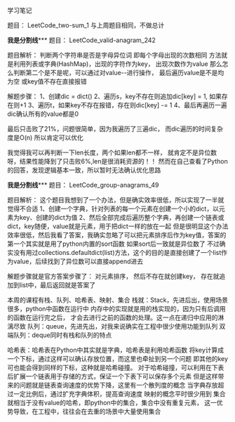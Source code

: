 学习笔记

题目：
LeetCode_two-sum_1
与上周题目相同，不做总计

************我是分割线***************
题目：
LeetCode_valid-anagram_242

题目解析：
判断两个字符串是否是字母异位词
即每个字母出现的次数相同
方法就是利用列表或字典(HashMap)，出现的字符作为key，
出现次数作为value
那么怎么判断第二个是不是呢，可以通过对value--进行操作，
最后遍历value是不是均为空
或key值不存在直接报错

解题步骤：
1、创建dic = dict()
2、遍历s，key不存在则追加dic[key] = 1, 如果存在则+1
3、遍历t，如果key不存在报错，存在则dic[key] -= 1
4、最后再遍历一遍dic确认所有的value都是0

最后只击败了21%，问题很简单，因为我遍历了三遍dic，
而dic遍历的时间复杂度是O(n)
所以肯定可以优化

我觉得我可以再判断一下len长度，两个如果len都不一样，
就肯定不是异位数呀，结果性能降到了只击败6%,len是很消耗资源的！！
然而在自己查看了Python的回答，发现逻辑基本一致，所以暂时无法确认优化思路


************我是分割线***************
题目：
LeetCode_group-anagrams_49

题目解析：
这个题目我想到了一个办法，但是确实效率很低，所以实现了一半就觉得不合适
1、创建一个字典，针对列表的每一个元素在创建一个小的dict，以元素为key、创建的dict为值
2、然后全部完成后遍历整个字典，再创建一个链表或dict，key随便，value就是元素，用于把dict一样的放在一起
但是很明显这个办法效率很低，然后我看了答案，我确实忽略了可以把元素排序后作为key值，答案的第一个其实就是用了python内置的sort函数
如果sort后一致就是异位数了
不过确实没有用过collections.defaultdict(list)方法，这个的目的是直接创建了一个list作为value，后续找到了异位数可以直接append进去

解题步骤就是官方答案步骤了：
对元素排序，
然后不存在就创建key，
存在就追加到list中，最后返回就是答案了






本周的课程有栈、队列、哈希表、映射、集合
栈就：Stack，先进后出，使用场景很多，python中函数在运行中
内存中的实现就是用的栈实现的，因为只有后调用的函数在运行完之后，
才会去进行之前的函数的处理。这一点在递归中应用的淋漓尽致
队列：queue，先进先出，对我来说确实在工程中很少使用功能到队列
双端队列：deque同时有栈和队列的特点

哈希表：哈希表在Python中其实就是字典，哈希表是利用哈希函数
将key计算成一个下标，通过这样可以确认存放位置，而这里也牵扯到另一个问题
即其他的key可也能会得到同样的下标，这种就是哈希碰撞。
对于哈希碰撞，可以利用在下表后扩展一个链表用于存储的方式，保证一个下表下可以保存多个元素
但是这样带来的问题就是链表查询速度的优势下降，这里有一个散列度的概念
当字典存放超过一定比例后，通过扩充字典体积，提高查询速度
映射的概念平时很少用到
集合就相当于没有value的哈希，即python中的集合，集合中没有重复元素，
这一优势导致，在工程中，往往会在去重的场景中大量使用集合
